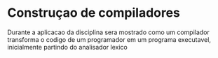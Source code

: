 <h1>Construçao de compiladores</h1>
Durante a aplicacao da disciplina sera mostrado como um compilador transforma o codigo de um programador em um programa executavel, inicialmente partindo do analisador lexico
